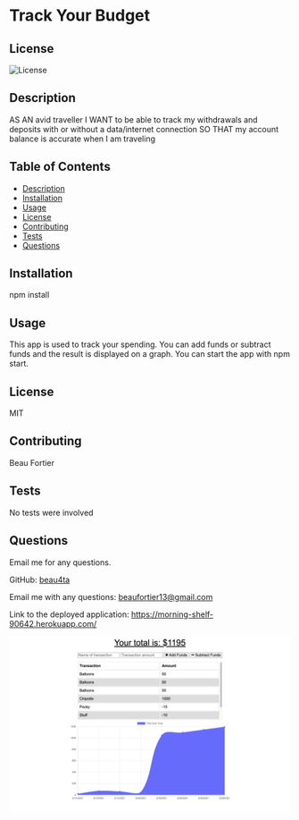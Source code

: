 # Track Your Budget
  
  ## License
  ![License](https://img.shields.io/badge/License-MIT%202.0-blue.svg)

  ## Description
  AS AN avid traveller
I WANT to be able to track my withdrawals and deposits with or without a data/internet connection
SO THAT my account balance is accurate when I am traveling

  ## Table of Contents
  - [Description](#description)
  - [Installation](#installation)
  - [Usage](#usage)
  - [License](#license)
  - [Contributing](#contributing)
  - [Tests](#tests)
  - [Questions](#questions)

  ## Installation
  npm install

  ## Usage
  This app is used to track your spending. You can add funds or subtract funds and the result is displayed on a graph. You can start the app with npm start.

  ## License
  MIT
  
  ## Contributing
  Beau Fortier

  ## Tests
  No tests were involved

  ## Questions
  Email me for any questions.
  
  GitHub: [beau4ta](https://github.com/beau4ta)
  
  Email me with any questions: beaufortier13@gmail.com

  Link to the deployed application: https://morning-shelf-90642.herokuapp.com/

  <img src="assets/budgetSS.png">
  